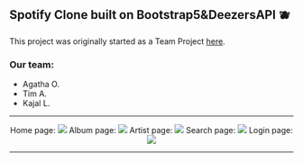 <p align="center">
<h2>Spotify Clone built on Bootstrap5&DeezersAPI 🫐 </h2>
</p>

This project was originally started as a Team Project [here](https://github.com/Kajal-lathiya/epicode-u2-Spotify-Clone-Deezer-API).

<p align="center">
<h3>Our team:</h3>
<ul>
 <li>Agatha O.</li>
 <li>Tim A.</li>
 <li>Kajal L.</li>
</ul>
</p>
<hr>
<p align="center">
Home page:
<img src="https://i.imgur.com/b7UTTkt.png"/>
Album page:
<img src="https://i.imgur.com/qW1wx5o.png"/>
Artist page: 
<img src="https://i.imgur.com/piykGjE.png"/>
Search page:
<img src="https://i.imgur.com/0lnYrWe.png"/>
Login page:
<img src="https://i.imgur.com/na15Sa0.png"/>
</p>
<hr>


